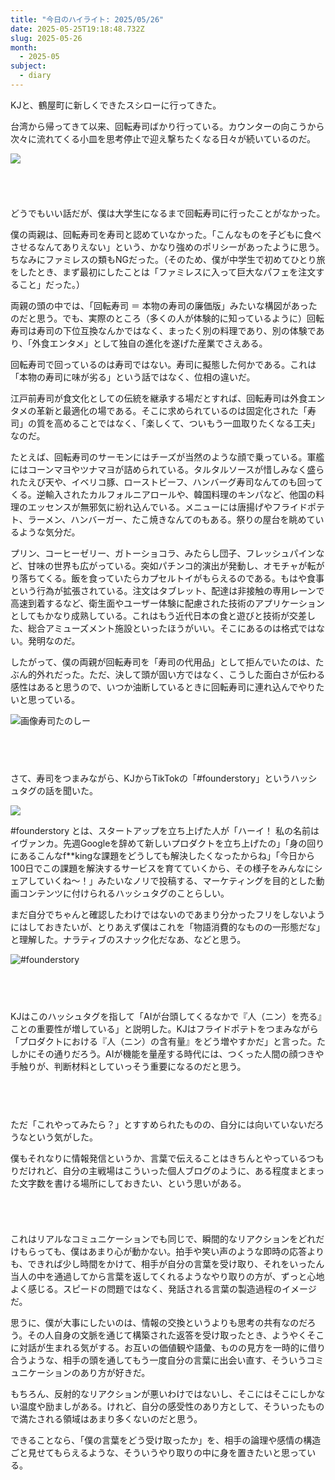 ```yaml
---
title: "今日のハイライト: 2025/05/26"
date: 2025-05-25T19:18:48.732Z
slug: 2025-05-26
month:
  - 2025-05
subject:
  - diary
---
```

KJと、鶴屋町に新しくできたスシローに行ってきた。

台湾から帰ってきて以来、回転寿司ばかり行っている。カウンターの向こうから次々に流れてくる小皿を思考停止で迎え撃ちたくなる日々が続いているのだ。

![](/images/diary/2025-05-26/pxl_20250526_122150264-edit.jpg)

###### ﻿

どうでもいい話だが、僕は大学生になるまで回転寿司に行ったことがなかった。

僕の両親は、回転寿司を寿司と認めていなかった。「こんなものを子どもに食べさせるなんてありえない」という、かなり強めのポリシーがあったように思う。ちなみにファミレスの類もNGだった。（そのため、僕が中学生で初めてひとり旅をしたとき、まず最初にしたことは「ファミレスに入って巨大なパフェを注文すること」だった。）

両親の頭の中では、「回転寿司 ＝ 本物の寿司の廉価版」みたいな構図があったのだと思う。でも、実際のところ（多くの人が体験的に知っているように）回転寿司は寿司の下位互換なんかではなく、まったく別の料理であり、別の体験であり、「外食エンタメ」として独自の進化を遂げた産業でさえある。

回転寿司で回っているのは寿司ではない。寿司に擬態した何かである。これは「本物の寿司に味が劣る」という話ではなく、位相の違いだ。

江戸前寿司が食文化としての伝統を継承する場だとすれば、回転寿司は外食エンタメの革新と最適化の場である。そこに求められているのは固定化された「寿司」の質を高めることではなく、「楽しくて、ついもう一皿取りたくなる工夫」なのだ。

たとえば、回転寿司のサーモンにはチーズが当然のような顔で乗っている。軍艦にはコーンマヨやツナマヨが詰められている。タルタルソースが惜しみなく盛られたえび天や、イベリコ豚、ローストビーフ、ハンバーグ寿司なんてのも回ってくる。逆輸入されたカルフォルニアロールや、韓国料理のキンパなど、他国の料理のエッセンスが無邪気に紛れ込んでいる。メニューには唐揚げやフライドポテト、ラーメン、ハンバーガー、たこ焼きなんてのもある。祭りの屋台を眺めているような気分だ。

プリン、コーヒーゼリー、ガトーショコラ、みたらし団子、フレッシュパインなど、甘味の世界も広がっている。突如パチンコ的演出が発動し、オモチャが転がり落ちてくる。飯を食っていたらカプセルトイがもらえるのである。もはや食事という行為が拡張されている。注文はタブレット、配達は非接触の専用レーンで高速到着するなど、衛生面やユーザー体験に配慮された技術のアプリケーションとしてもかなり成熟している。これはもう近代日本の食と遊びと技術が交差した、総合アミューズメント施設といったほうがいい。そこにあるのは格式ではない。発明なのだ。

したがって、僕の両親が回転寿司を「寿司の代用品」として拒んでいたのは、たぶん的外れだった。ただ、決して頭が固い方ではなく、こうした面白さが伝わる感性はあると思うので、いつか油断しているときに回転寿司に連れ込んでやりたいと思っている。

![画像寿司たのしー](/images/diary/2025-05-26/54-1-.png)

###### 　﻿

さて、寿司をつまみながら、KJからTikTokの「#founderstory」というハッシュタグの話を聞いた。

![](/images/diary/2025-05-26/image-47-1-.png)

\#founderstory とは、スタートアップを立ち上げた人が「ハーイ！ 私の名前はイヴァンカ。先週Googleを辞めて新しいプロダクトを立ち上げたの」「身の回りにあるこんなf\*\*kingな課題をどうしても解決したくなったからね」「今日から100日でこの課題を解決するサービスを育てていくから、その様子をみんなにシェアしていくね〜！」みたいなノリで投稿する、マーケティングを目的とした動画コンテンツに付けられるハッシュタグのことらしい。

まだ自分でちゃんと確認したわけではないのであまり分かったフリをしないようにはしておきたいが、とりあえず僕はこれを「物語消費的なものの一形態だな」と理解した。ナラティブのスナック化だなあ、などと思う。

![#founderstory](/images/diary/2025-05-26/pxl_20250526_122121905.jpg)

###### 　﻿

KJはこのハッシュタグを指して「AIが台頭してくるなかで『人（ニン）を売る』ことの重要性が増している」と説明した。KJはフライドポテトをつまみながら「プロダクトにおける『人（ニン）の含有量』をどう増やすかだ」と言った。たしかにその通りだろう。AIが機能を量産する時代には、つくった人間の顔つきや手触りが、判断材料としていっそう重要になるのだと思う。

###### ﻿　

ただ「これやってみたら？」とすすめられたものの、自分には向いていないだろうなという気がした。

僕もそれなりに情報発信というか、言葉で伝えることはきちんとやっているつもりだけれど、自分の主戦場はこういった個人ブログのように、ある程度まとまった文字数を書ける場所にしておきたい、という思いがある。

###### ﻿

これはリアルなコミュニケーションでも同じで、瞬間的なリアクションをどれだけもらっても、僕はあまり心が動かない。拍手や笑い声のような即時の応答よりも、できれば少し時間をかけて、相手が自分の言葉を受け取り、それをいったん当人の中を通過してから言葉を返してくれるようなやり取りの方が、ずっと心地よく感じる。スピードの問題ではなく、発話される言葉の製造過程のイメージだ。

思うに、僕が大事にしたいのは、情報の交換というよりも思考の共有なのだろう。その人自身の文脈を通じて構築された返答を受け取ったとき、ようやくそこに対話が生まれる気がする。お互いの価値観や語彙、ものの見方を一時的に借り合うような、相手の頭を通してもう一度自分の言葉に出会い直す、そういうコミュニケーションのあり方が好きだ。

もちろん、反射的なリアクションが悪いわけではないし、そこにはそこにしかない温度や励ましがある。けれど、自分の感受性のあり方として、そういったもので満たされる領域はあまり多くないのだと思う。

できることなら、「僕の言葉をどう受け取ったか」を、相手の論理や感情の構造ごと見せてもらえるような、そういうやり取りの中に身を置きたいと思っている。